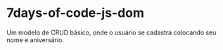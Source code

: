 # 7days-of-code-js-dom
Um modelo de CRUD básico, onde o usuário se cadastra colocando seu nome e aniversário.
